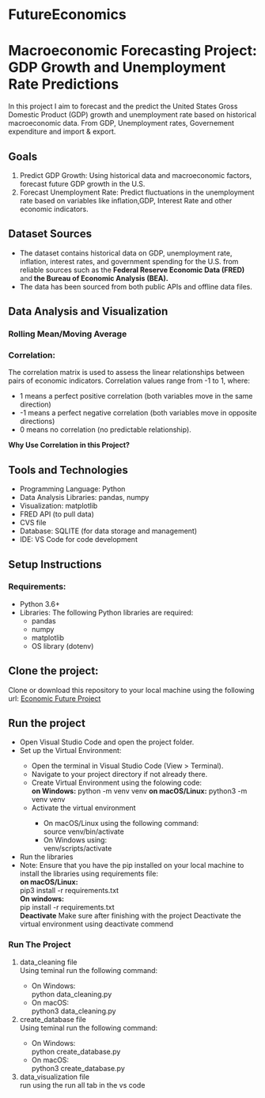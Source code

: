 # FutureEconomics
<h1>Macroeconomic Forecasting Project: GDP Growth and Unemployment Rate Predictions</h1>

   <p style="font-size:14px">
   In this project I aim to forecast and the predict the United States Gross Domestic Product (GDP) growth and unemployment rate based on historical macroeconomic data.
   From GDP, Unemployment rates, Governement expenditure and import & export.
   </p>
   <h2>Goals</h2>
   <ol>
      <li>Predict GDP Growth: Using historical data and macroeconomic factors, forecast future GDP growth in the U.S.</li>
      <li>Forecast Unemployment Rate: Predict fluctuations in the unemployment rate based on variables like inflation,GDP, Interest Rate and other economic indicators.</li>
    </ol>

   <h2>Dataset Sources</h2>
   <ul>
   <li>The dataset contains historical data on GDP, unemployment rate, inflation, interest rates, and government spending for the U.S. from reliable sources such as  the <strong>Federal Reserve Economic Data (FRED)</strong> and<strong> the Bureau of Economic Analysis (BEA).</strong></li>
   <li>The data has been sourced from both public APIs and offline data files.</li>
   </ul>

<h2>Data Analysis and Visualization</h2>
    <h3>Rolling Mean/Moving Average</h3>
    <h3>Correlation:</h3>
    The correlation matrix is used to assess the linear relationships between pairs of economic indicators. Correlation values range from -1 to 1, where:
    <ul>
       <li>1 means a perfect positive correlation (both variables move in the same direction)</li>
       <li>-1 means a perfect negative correlation (both variables move in opposite directions)</li>
       <li>0 means no correlation (no predictable relationship).</li>
    </ul>
<strong>Why Use Correlation in this Project?</strong>

<h2>Tools and Technologies</h2>
<ul>
    <li>Programming Language: Python</li>
    <li>Data Analysis Libraries: pandas, numpy</li>
    <li>Visualization: matplotlib</li>
    <li>FRED API (to pull data)</li>
    <li>CVS file</li>
    <li>Database: SQLITE (for data storage and management)</li>
    <li>IDE: VS Code for code development </li>
</ul>
<h2>Setup Instructions</h2>
<h3>Requirements:</h3>
<ul>
    <li>Python 3.6+</li>
    <li>Libraries: The following Python libraries are required:
    <ul>
        <li>pandas</li>
        <li>numpy</li>
        <li>matplotlib</li>
        <li> OS library (dotenv)</li>
    </ul>
</ul>
<h2>Clone the project:</h2>
  Clone or download this repository to your local machine using the following url: <a href="https://github.com/hasnasalah/FutureEconomics.git">Economic Future Project</a>
<h2>Run the project</h2>
<ul>
    <li>Open Visual Studio Code and open the project folder.</li>
    <li>Set up the Virtual Environment:</li>
    <ul>
        <li>Open the terminal in Visual Studio Code (View > Terminal).</li>
        <li>Navigate to your project directory if not already there.</li>
        <li>Create Virtual Environment using the folowing code:</li>
             <strong>on Windows:</strong>
               python -m venv venv
             <strong>on macOS/Linux:</strong>
             python3 -m venv venv
        <li> Activate the virtual environment</li>
             <ul>
                 <li> On macOS/Linux using the following command:</li>
                       source venv/bin/activate
                 <li> On Windows using:</li>
                      venv/scripts/activate
            </ul>
    </ul>
    
<li> Run the libraries<li>
    Note: Ensure that you have the pip installed on your local machine to install the libraries using requirements file:</br>
    <strong>on macOS/Linux:</strong></br>
            pip3 install -r requirements.txt</br>
    <strong> On windows:</strong></br>
            pip install -r requirements.txt</br>
<strong>Deactivate</strong>
          Make sure after finishing with the project Deactivate the virtual environment using deactivate commend
</ul>
<h3> Run The Project</h3>
<ol>
   <li>data_cleaning file</li>
         Using teminal run the following command:
         <ul><li>On Windows:</li>
          python data_cleaning.py
         <li> On macOS:</li>
          python3 data_cleaning.py
         </ul>
   <li>create_database file</li>
          Using teminal run the following command:
         <ul><li>On Windows:</li>
          python create_database.py
         <li> On macOS:</li>
          python3 create_database.py
         </ul>
      <li>data_visualization file</li>
          run using the run all tab in the vs code 
         </ul>

      


    
         

    
       
      





